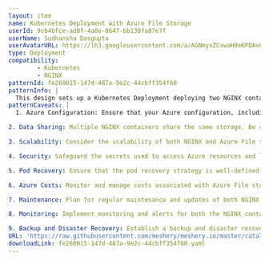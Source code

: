 ```yaml
---
layout: item
name: Kubernetes Deployment with Azure File Storage
userId: 9cb4bfce-ad8f-4a8e-8647-bb138fa07e7f
userName: Sudhanshu Dasgupta
userAvatarURL: https://lh3.googleusercontent.com/a/AGNmyxZCxwaH0eKPDAvQ8MuaiAwV9K19d9imJj3HoRXMkA=s96-c
type: Deployment
compatibility: 
        - Kubernetes
        - NGINX
patternId: fe260015-147d-487a-9e2c-44cbff354f60
patternInfo: |
  This design sets up a Kubernetes Deployment deploying two NGINX containers. Each container utilizes an Azure File storage volume for shared data. The NGINX instances serve web content while accessing an Azure File share, enabling scalable and shared storage for the web servers.
patternCaveats: |
  1. Azure Configuration: Ensure that your Azure configuration, including secrets, is correctly set up to access the Azure File share.

2. Data Sharing: Multiple NGINX containers share the same storage. Be cautious when handling write operations to avoid conflicts or data corruption.

3. Scalability: Consider the scalability of both NGINX and Azure File storage to meet your application's demands.

4. Security: Safeguard the secrets used to access Azure resources and limit access to only authorized entities.

5. Pod Recovery: Ensure that the pod recovery strategy is well-defined to handle disruptions or node failures.

6. Azure Costs: Monitor and manage costs associated with Azure File storage, as it may incur charges based on usage.

7. Maintenance: Plan for regular maintenance and updates of both NGINX and Azure configurations to address security and performance improvements.

8. Monitoring: Implement monitoring and alerts for both the NGINX containers and Azure File storage to proactively detect and address issues.

9. Backup and Disaster Recovery: Establish a backup and disaster recovery plan to safeguard data stored in Azure File storage.
URL: 'https://raw.githubusercontent.com/meshery/meshery.io/master/catalog/fe260015-147d-487a-9e2c-44cbff354f60.yaml'
downloadLink: fe260015-147d-487a-9e2c-44cbff354f60.yaml
---
```

